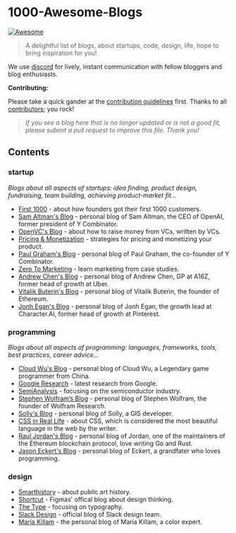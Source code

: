# 1000-Awesome-Blogs 
[![Awesome](https://awesome.re/badge.svg)](https://awesome.re)
> A delightful list of blogs, about startups, code, design, life, hope to bring inspiration for you!

We use [discord](https://discord.gg/tpp8ckjrPn) for lively, instant communication with fellow bloggers and blog enthusiasts.

**Contributing:**

Please take a quick gander at the [contribution guidelines](https://github.com/Firevvork/1000-awesome-blogs/tree/main/CONTRIBUTING.md) first. Thanks to all [contributors](https://github.com/Firevvork/1000-awesome-blogs/graphs/contributors); you rock!

> _If you see a blog here that is no longer updated or is not a good fit, please submit a pull request to improve this file. Thank you!_

## Contents

### startup

*Blogs about all aspects of startups: idea finding, product design, fundraising, team building, achieving product-market fit...*
- [First 1000](https://read.first1000.co/archive) -  about how founders got their first 1000 customers.
- [Sam Altman's Blog](https://adamrackis.dev/) - personal blog of Sam Altman, the CEO of OpenAI, former president of Y Combinator.
- [OpenVC's Blog](https://openvc.app/blog) - about how to raise money from VCs, written by VCs.
- [Pricing & Monetization](https://taprun.com/articles/) - strategies for pricing and monetizing your product.
- [Paul Graham's Blog](https://paulgraham.com/articles.html) - personal blog of Paul Graham, the co-founder of Y Combinator.
- [Zero To Marketing](https://www.zerotomarketing.com/newsletter) - learn marketing from case studies.
- [Andrew Chen's Blog](https://andrewchen.com/recent/) - personal blog of Andrew Chen, GP at A16Z, former head of growth at Uber.
- [Vitalik Buterin's Blog](https://vitalik.eth.limo/) - personal blog of Vitalik Buterin, the founder of Ethereum.
- [Jonh Egan's Blog](https://jwegan.com/) - personal blog of Jonh Egan, the growth lead at Character\.AI, former head of growth at Pinterest.

### programming
*Blogs about all aspects of programming: languages, frameworks, tools, best practices, career advice...*

- [Cloud Wu's Blog](https://blog.codingnow.com/2024/04/death.html#more) - personal blog of Cloud Wu, a Legendary game programmer from China.
- [Google Research](https://research.google/blog/) - latest research from Google.
- [SemiAnalysis](https://www.semianalysis.com/?sort=new) - focusing on the semiconductor industry.
- [Stephen Wolfram‘s Blog](https://writings.stephenwolfram.com/) - personal blog of Stephen Wolfram, the founder of Wolfram Research.
- [Solly's Blog](https://blogthedata.com/) - personal blog of Solly, a GIS developer.
- [CSS in Real Life](https://css-irl.info/) - about CSS, which is considered the most beautiful language in the web by the writer.
- [Raul Jordan's Blog](https://rauljordan.com/) - personal blog of Jordan, one of the maintainers of the Ethereum blockchain protocol, love writing Go and Rust.
- [Jason Eckert's Blog](https://jasoneckert.github.io/) - personal blog of Eckert, a grandfater who loves programming.

### design

- [Smarthistory](https://smarthistory.org/) - about public art history.
- [Shortcut](https://www.figma.com/blog/design-thinking/) - Figmas' offical blog about design thinking.
- [The Type](https://www.thetype.com/) - focusing on typography.
- [Slack Design](https://slack.design/) - official blog of Slack design team.
- [Maria Killam](https://mariakillam.com/blog/) - the personal blog of Maria Killam, a color expert.